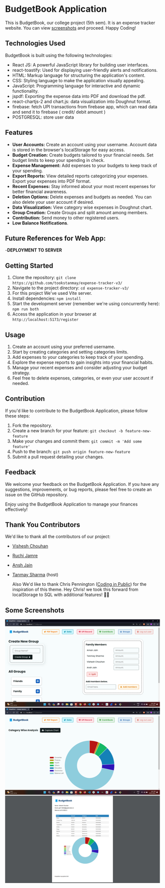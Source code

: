 # BudgetBook Application

This is BudgetBook, our college project (5th sem). It is an expense tracker website. You can view [screenshots](https://github.com/tookstanmay/expense-tracker-v3/tree/master/screenshots) and proceed.
Happy Coding!

## Technologies Used

BudgetBook is built using the following technologies:

- React JS: A powerful JavaScript library for building user interfaces.
- react-toastify: Used for displaying user-friendly alerts and notifications.
- HTML: Markup language for structuring the application's content.
- CSS: Styling language to make the application visually appealing.
- JavaScript: Programming language for interactive and dynamic functionality.
- jspdf: Exporting the expense data into PDF and download the pdf.
- react-chartjs-2 and chart.js: data visualization into Doughnut format.
- firebase: fetch UPI transactions from firebase app, which can read data and send it to firebase ( credit/ debit amount )
- POSTGRESQL: store user data

## Features

- **User Accounts:** Create an account using your username. Account data is stored in the browser's localStorage for easy access.
- **Budget Creation:** Create budgets tailored to your financial needs. Set budget limits to keep your spending in check.
- **Expense Management:** Add expenses to your budgets to keep track of your spending.
- **Export Reports:** View detailed reports categorizing your expenses. Export your expenses into PDF format.
- **Recent Expenses:** Stay informed about your most recent expenses for better financial awareness.
- **Deletion Options:** Delete expenses and budgets as needed. You can also delete your user account if desired.
- **Data Visualization:** View category wise expenses in Doughnut chart.
- **Group Creation:** Create Groups and split amount among members.
- **Contribution:** Send money to other registered users.
- **Low Balance Notifications**.
  
## Future References for Web App: 

-**DEPLOYMENT TO SERVER**

## Getting Started

1. Clone the repository: `git clone https://github.com/tookstanmay/expense-tracker-v3/`
2. Navigate to the project directory: `cd expense-tracker-v3/`
3. For this project We've used Vite server.
4. Install dependencies: `npm install`
5. Start the development server (remember we're using concurrently here): `npm run both`
6. Access the application in your browser at `http://localhost:5173/register`

## Usage

1. Create an account using your preferred username.
2. Start by creating categories and setting categories limits.
3. Add expenses to your categories to keep track of your spending.
4. Explore the expense reports to gain insights into your financial habits.
5. Manage your recent expenses and consider adjusting your budget strategy.
6. Feel free to delete expenses, categories, or even your user account if needed.

## Contribution

If you'd like to contribute to the BudgetBook Application, please follow these steps:

1. Fork the repository.
2. Create a new branch for your feature: `git checkout -b feature-new-feature`
3. Make your changes and commit them: `git commit -m 'Add some feature'`
4. Push to the branch: `git push origin feature-new-feature`
5. Submit a pull request detailing your changes.

## Feedback

We welcome your feedback on the BudgetBook Application. If you have any suggestions, improvements, or bug reports, please feel free to create an issue on the GitHub repository.

Enjoy using the BudgetBook Application to manage your finances effectively!

## Thank You Contributors

We'd like to thank all the contributors of our project:
- [Vishesh Chouhan](https://github.com/VisheshChouhan)
- [Ruchi Jamre](https://github.com/Ruchi12390)
- [Ansh Jain](https://github.com/AnshJain2033)
- [Tanmay Sharma](https://github.com/tookstanmay) (host)

  Also We'd like to thank Chris Pennington ([Coding in Public](https://github.com/coding-in-public)) for the inspiration of this theme. Hey Chris! we took this forward from localStorage to SQL with additional features! 🥳🥳

## Some Screenshots
![Group Modal](https://github.com/tookstanmay/expense-tracker-v3/blob/master/screenshots/Group_Modal.png)
![Data Doughnut](https://github.com/tookstanmay/expense-tracker-v3/blob/master/screenshots/Data.png)
![PDF Report](https://github.com/tookstanmay/expense-tracker-v3/blob/master/screenshots/PDF.png)
